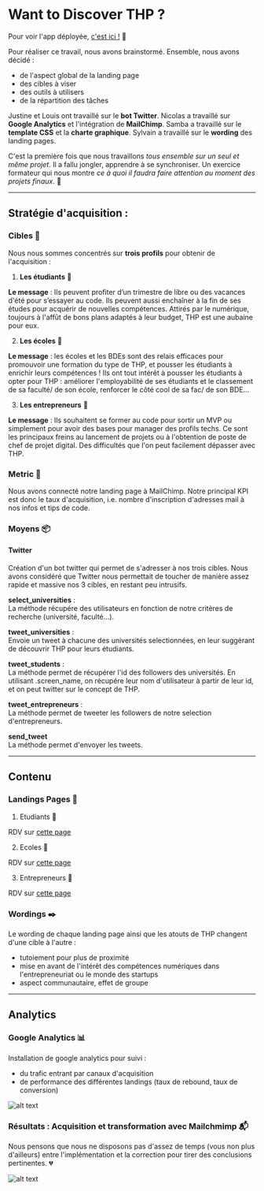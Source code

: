 # Want to Discover THP ?

Pour voir l'app déployée, [c'est ici !](www.discover-thp.herokuapp.com/) :raised_hands:

Pour réaliser ce travail, nous avons brainstormé. Ensemble, nous avons décidé :
* de l'aspect global de la landing page
* des cibles à viser
* des outils à utilisers
* de la répartition des tâches

Justine et Louis ont travaillé sur le __bot Twitter__.
Nicolas a travaillé sur __Google Analytics__ et l'intégration de __MailChimp__.
Samba a travaillé sur le __template CSS__ et la __charte graphique__.
Sylvain a travaillé sur le __wording__ des landing pages.

C'est la première fois que nous travaillons _tous ensemble sur un seul et même projet_. Il a fallu jongler, apprendre à se synchroniser. Un exercice formateur qui nous montre _ce à quoi il faudra faire attention au moment des projets finaux_. :pray:

---

## Stratégie d'acquisition :

### Cibles :dart:

Nous nous sommes concentrés sur __trois profils__ pour obtenir de l'acquisition :

1. __Les étudiants__ :school_satchel:

**Le message** : Ils peuvent profiter d’un trimestre de libre ou des vacances d'été pour s’essayer au code. Ils peuvent aussi enchaîner à la fin de ses études pour acquérir de nouvelles compétences. Attirés par le numérique, toujours à l'affût de bons plans adaptés à leur budget, THP est une aubaine pour eux.

2. __Les écoles__ :school:

**Le message** : les écoles et les BDEs sont des relais efficaces pour promouvoir une formation du type de THP, et pousser les étudiants à enrichir leurs compétences ! Ils ont tout intérêt à pousser les étudiants à opter pour THP : améliorer l'employabilité de ses étudiants et le classement de sa faculté/ de son école, renforcer le côté cool de sa fac/ de son BDE...

3. __Les entrepreneurs__ :necktie:

**Le message** : Ils souhaitent se former au code pour sortir un MVP ou simplement pour avoir des bases pour manager des profils techs. Ce sont les principaux freins au lancement de projets ou à l'obtention de poste de chef de projet digital. Des difficultés que l'on peut facilement dépasser avec THP.

### Metric :straight_ruler:

Nous avons connecté notre landing page à MailChimp. Notre principal KPI est donc le taux d'acquisition, i.e. nombre d'inscription d'adresses mail à nos infos et tips de code.

### Moyens :package:

#### Twitter
Création d'un bot twitter qui permet de s'adresser à nos trois cibles. Nous avons considéré que Twitter nous permettait de toucher de manière assez rapide et massive nos 3 cibles, en restant peu intrusifs.

**select_universities** : <br>
La méthode récupére des utilisateurs en fonction de notre critères de recherche (université, faculté...).

**tweet_universities** : <br>
Envoie un tweet à chacune des universités selectionnées, en leur suggérant de découvrir THP pour leurs étudiants.

**tweet_students** : <br>
La méthode permet de récupérer l'id des followers des universités. En utilisant .screen_name, on récupére leur nom d'utilisateur à partir de leur id, et on peut twitter sur le concept de THP.

**tweet_entrepreneurs** : <br>
La méthode permet de tweeter les followers de notre selection d'entrepreneurs.

**send_tweet** <br>
La méthode permet d'envoyer les tweets.

---

## Contenu

### Landings Pages :rocket:

1. Etudiants :school_satchel:

RDV sur [cette page](www.discover-thp.herokuapp.com/etudiants)

2. Ecoles :school:

RDV sur [cette page](www.discover-thp.herokuapp.com/ecoles)

3. Entrepreneurs :necktie:

RDV sur [cette page](www.discover-thp.herokuapp.com/entrepreneurs)

### Wordings :black_nib:

Le wording de chaque landing page ainsi que les atouts de THP changent d'une cible à l'autre :
* tutoiement pour plus de proximité
* mise en avant de l'intérêt des compétences numériques dans l'entrepreneuriat ou le monde des startups
* aspect communautaire, effet de groupe

---

## Analytics

### Google Analytics :bar_chart:

Installation de google analytics pour suivi :
* du trafic entrant par canaux d'acquisition
* de performance des différentes landings (taux de rebound, taux de conversion)

![alt text](screenshots/analytics.png "Google Analytics")

### Résultats : Acquisition et transformation avec Mailchmimp :mailbox_with_mail:

Nous pensons que nous ne disposons pas d'assez de temps (vous non plus d'ailleurs) entre l'implémentation et la correction pour tirer des conclusions pertinentes. :broken_heart:

![alt text](screenshots/mailchimp.png "Listes mailing Mailchimp")
